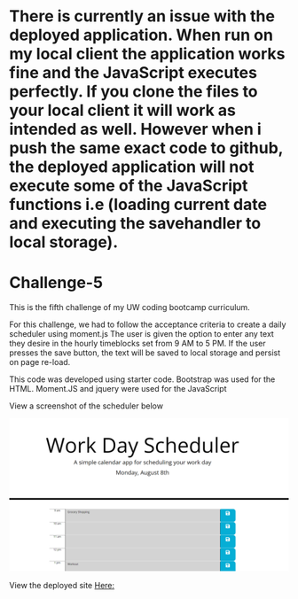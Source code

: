 # There is currently an issue with the deployed application. When run on my local client the application works fine and the JavaScript executes perfectly. If you clone the files to your local client it will work as intended as well. However when i push the same exact code to github, the deployed application will not execute some of the JavaScript functions i.e (loading current date and executing the savehandler to local storage).




# Challenge-5


This is the fifth challenge of my UW coding bootcamp curriculum.

For this challenge, we had to follow the acceptance criteria to create a daily scheduler using moment.js
The user is given the option to enter any text they desire in the hourly timeblocks set from 9 AM to 5 PM.
If the user presses the save button, the text will be saved to local storage and persist on page re-load.

This code was developed using starter code. Bootstrap was used for the HTML. Moment.JS and jquery were used for the JavaScript

View a screenshot of the scheduler below

![](./assets/images/demo.PNG)

View the deployed site [Here:](https://noahbrown26.github.io/Daily-Scheduler/)

